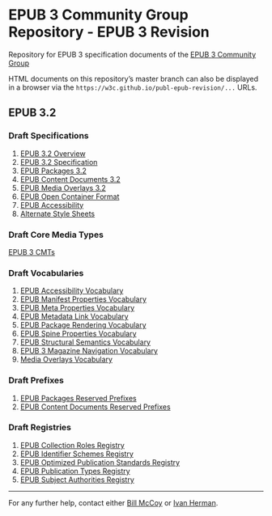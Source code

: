 # EPUB 3 Community Group Repository - EPUB 3 Revision

Repository for EPUB 3 specification documents of the [EPUB 3 Community Group](https://www.w3.org/community/epub3/)

HTML documents on this repository’s master branch can also be displayed in a browser via the `https://w3c.github.io/publ-epub-revision/...` URLs. 

## EPUB 3.2
### Draft Specifications

1. [EPUB 3.2 Overview](https://w3c.github.io/publ-epub-revision/epub32/spec/epub-overview.html)
2. [EPUB 3.2 Specification](https://w3c.github.io/publ-epub-revision/epub32/spec/epub-spec.html)
3. [EPUB Packages 3.2](https://w3c.github.io/publ-epub-revision/epub32/spec/epub-packages.html)
4. [EPUB Content Documents 3.2](https://w3c.github.io/publ-epub-revision/epub32/spec/epub-contentdocs.html)
5. [EPUB Media Overlays 3.2](https://w3c.github.io/publ-epub-revision/epub32/spec/epub-mediaoverlays.html)
6. [EPUB Open Container Format](https://w3c.github.io/publ-epub-revision/epub32/spec/epub-ocf.html)
7. [EPUB Accessibility](https://w3c.github.io/publ-epub-revision/a11y/accessibility.html)
8. [Alternate Style Sheets](https://w3c.github.io/publ-epub-revision/altss-tags/altss-tags.html)

### Draft Core Media Types

[EPUB 3 CMTs](https://idpf.github.io/epub-cmt/v3/cmt-v3.html)

### Draft Vocabularies
1. [EPUB Accessibility Vocabulary](https://idpf.github.io/epub-vocabs/package/a11y/a11y.html)
2. [EPUB Manifest Properties Vocabulary](https://idpf.github.io/epub-vocabs/package/item/item.html)
3. [EPUB Meta Properties Vocabulary](https://idpf.github.io/epub-vocabs/package/meta/meta.html)
4. [EPUB Metadata Link Vocabulary](https://idpf.github.io/epub-vocabs/package/link/link.html)
5. [EPUB Package Rendering Vocabulary](https://idpf.github.io/epub-vocabs/rendition/rendition.html)
6. [EPUB Spine Properties Vocabulary](https://idpf.github.io/epub-vocabs/package/itemref/itemref.html)
7. [EPUB Structural Semantics Vocabulary](https://idpf.github.io/epub-vocabs/structure/structure.html)
8. [EPUB 3 Magazine Navigation Vocabulary](https://idpf.github.io/epub-vocabs/structure/magazine/magazine.html)
9. [Media Overlays Vocabulary](https://idpf.github.io/epub-vocabs/overlays/overlays.html)

### Draft Prefixes

1. [EPUB Packages Reserved Prefixes](https://idpf.github.io/epub-prefixes/packages/packages.html)
2. [EPUB Content Documents Reserved Prefixes](https://idpf.github.io/epub-prefixes/contentdocs/contentdocs.html)

### Draft Registries

1. [EPUB Collection Roles Registry](http://idpf.github.io/epub-registries/roles/roles.html)
2. [EPUB Identifier Schemes Registry](http://idpf.github.io/epub-registries/identifiers/identifiers.html)
3. [EPUB Optimized Publication Standards Registry](http://idpf.github.io/epub-registries/optimizations/optimizations.html)
4. [EPUB Publication Types Registry](http://idpf.github.io/epub-registries/types/types.html)
5. [EPUB Subject Authorities Registry](http://idpf.github.io/epub-registries/authorities/authorities.html)

---

For any further help, contact either [Bill McCoy](bmccoy@w3.org) or [Ivan Herman](ivan@w3.org).
